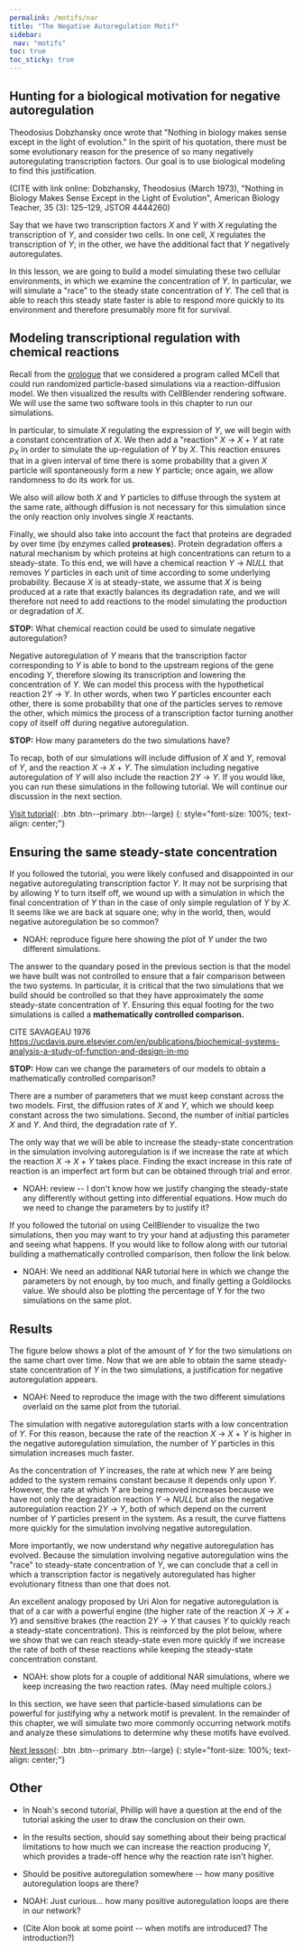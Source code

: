 ```yaml
---
permalink: /motifs/nar
title: "The Negative Autoregulation Motif"
sidebar:
 nav: "motifs"
toc: true
toc_sticky: true
---
```


## Hunting for a biological motivation for negative autoregulation

Theodosius Dobzhansky once wrote that "Nothing in biology makes sense except in the light of evolution." In the spirit of his quotation, there must be some evolutionary reason for the presence of so many negatively autoregulating transcription factors. Our goal is to use biological modeling to find this justification.

(CITE with link online:  Dobzhansky, Theodosius (March 1973), "Nothing in Biology Makes Sense Except in the Light of Evolution", American Biology Teacher, 35 (3): 125–129, JSTOR 4444260)

Say that we have two transcription factors *X* and *Y* with *X* regulating the transcription of *Y*, and consider two cells. In one cell, *X* regulates the transcription of *Y*; in the other, we have the additional fact that *Y* negatively autoregulates.

In this lesson, we are going to build a model simulating these two cellular environments, in which we examine the concentration of *Y*. In particular, we will simulate a "race" to the steady state concentration of *Y*. The cell that is able to reach this steady state faster is able to respond more quickly to its environment and therefore presumably more fit for survival.

## Modeling transcriptional regulation with chemical reactions

Recall from the [prologue](prologue) that we considered a program called MCell that could run randomized particle-based simulations via a reaction-diffusion model. We then visualized the results with CellBlender rendering software. We will use the same two software tools in this chapter to run our simulations.

In particular, to simulate *X* regulating the expression of *Y*, we will begin with a constant concentration of *X*. We then add a "reaction" *X* → *X* + *Y* at rate *p*<sub>*X*</sub> in order to simulate the up-regulation of *Y* by *X*. This reaction ensures that in a given interval of time there is some probability that a given *X* particle will spontaneously form a new *Y* particle; once again, we allow randomness to do its work for us.

We also will allow both *X* and *Y* particles to diffuse through the system at the same rate, although diffusion is not necessary for this simulation since the only reaction only involves single *X* reactants.

Finally, we should also take into account the fact that proteins are degraded by over time (by enzymes called **proteases**). Protein degradation offers a natural mechanism by which proteins at high concentrations can return to a steady-state. To this end, we will have a chemical reaction *Y* → *NULL* that removes *Y* particles in each unit of time according to some underlying probability. Because *X* is at steady-state, we assume that *X* is being produced at a rate that exactly balances its degradation rate, and we will therefore not need to add reactions to the model simulating the production or degradation of *X*.

**STOP:** What chemical reaction could be used to simulate negative autoregulation?

Negative autoregulation of *Y* means that the transcription factor corresponding to *Y* is able to bond to the upstream regions of the gene encoding *Y*, therefore slowing its transcription and lowering the concentration of *Y*. We can model this process with the hypothetical reaction 2*Y* → *Y*. In other words, when two *Y* particles encounter each other, there is some probability that one of the particles serves to remove the other, which mimics the process of a transcription factor turning another copy of itself off during negative autoregulation.

**STOP:** How many parameters do the two simulations have?

To recap, both of our simulations will include diffusion of *X* and *Y*, removal of *Y*, and the reaction *X* → *X* + *Y*. The simulation including negative autoregulation of *Y* will also include the reaction 2*Y* → *Y*. If you would like, you can run these simulations in the following tutorial. We will continue our discussion in the next section.

[Visit tutorial](tutorial_nar){: .btn .btn--primary .btn--large}
{: style="font-size: 100%; text-align: center;"}

## Ensuring the same steady-state concentration

If you followed the tutorial, you were likely confused and disappointed in our negative autoregulating transcription factor *Y*. It may not be surprising that by allowing *Y* to turn itself off, we wound up with a simulation in which the final concentration of *Y* than in the case of only simple regulation of *Y* by *X*. It seems like we are back at square one; why in the world, then, would negative autoregulation be so common?

* NOAH: reproduce figure here showing the plot of *Y* under the two different simulations.

The answer to the quandary posed in the previous section is that the model we have built was not controlled to ensure that a fair comparison between the two systems. In particular, it is critical that the two simulations that we build should be controlled so that they have approximately the *same* steady-state concentration of *Y*. Ensuring this equal footing for the two simulations is called a **mathematically controlled comparison.**

CITE SAVAGEAU 1976 https://ucdavis.pure.elsevier.com/en/publications/biochemical-systems-analysis-a-study-of-function-and-design-in-mo

**STOP:** How can we change the parameters of our models to obtain a mathematically controlled comparison?

There are a number of parameters that we must keep constant across the two models. First, the diffusion rates of *X* and *Y*, which we should keep constant across the two simulations. Second, the number of initial particles *X* and *Y*. And third, the degradation rate of *Y*.

The only way that we will be able to increase the steady-state concentration in the simulation involving autoregulation is if we increase the rate at which the reaction *X* → *X* + *Y* takes place. Finding the exact increase in this rate of reaction is an imperfect art form but can be obtained through trial and error.

* NOAH: review -- I don't know how we justify changing the steady-state any differently without getting into differential equations. How much do we need to change the parameters by to justify it?

If you followed the tutorial on using CellBlender to visualize the two simulations, then you may want to try your hand at adjusting this parameter and seeing what happens. If you would like to follow along with our tutorial building a mathematically controlled comparison, then follow the link below.

* NOAH: We need an additional NAR tutorial here in which we change the parameters by not enough, by too much, and finally getting a Goldilocks value. We should also be plotting the percentage of Y for the two simulations on the same plot.

## Results

The figure below shows a plot of the amount of *Y* for the two simulations on the same chart over time. Now that we are able to obtain the same steady-state concentration of *Y* in the two simulations, a justification for negative autoregulation appears.

* NOAH: Need to reproduce the image with the two different simulations overlaid on the same plot from the tutorial.

The simulation with negative autoregulation starts with a low concentration of *Y*. For this reason, because the rate of the reaction *X* → *X* + *Y* is higher in the negative autoregulation simulation, the number of *Y* particles in this simulation increases much faster.

As the concentration of *Y* increases, the rate at which new *Y* are being added to the system remains constant because it depends only upon *Y*. However, the rate at which *Y* are being removed increases because we have not only the degradation reaction *Y* → *NULL* but also the negative autoregulation reaction 2*Y* → *Y*, both of which depend on the current number of *Y* particles present in the system. As a result, the curve flattens more quickly for the simulation involving negative autoregulation.

More importantly, we now understand *why* negative autoregulation has evolved. Because the simulation involving negative autoregulation wins the "race" to steady-state concentration of *Y*, we can conclude that a cell in which a transcription factor is negatively autoregulated has higher evolutionary fitness than one that does not.

An excellent analogy proposed by Uri Alon for negative autoregulation is that of a car with a powerful engine (the higher rate of the reaction *X* → *X* + *Y*) and sensitive brakes (the reaction 2*Y* → *Y* that causes *Y* to quickly reach a steady-state concentration). This is reinforced by the plot below, where we show that we can reach steady-state even more quickly if we increase the rate of both of these reactions while keeping the steady-state concentration constant.

* NOAH: show plots for a couple of additional NAR simulations, where we keep increasing the two reaction rates. (May need multiple colors.)

In this section, we have seen that particle-based simulations can be powerful for justifying why a network motif is prevalent. In the remainder of this chapter, we will simulate two more commonly occurring network motifs and analyze these simulations to determine why these motifs have evolved.

[Next lesson](feed){: .btn .btn--primary .btn--large}
{: style="font-size: 100%; text-align: center;"}

## Other
* In Noah's second tutorial, Phillip will have a question at the end of the tutorial asking the user to draw the conclusion on their own.

* In the results section, should say something about their being practical limitations to how much we can increase the reaction producing *Y*, which provides a trade-off hence why the reaction rate isn't higher.

* Should be positive autoregulation somewhere -- how many positive autoregulation loops are there?

* NOAH: Just curious... how many positive autoregulation loops are there in our network?

* (Cite Alon book at some point -- when motifs are introduced? The introduction?)

